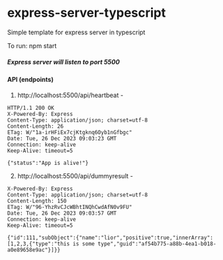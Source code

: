 # express-server-typescript
Simple template for express server in typescript

To run:
npm start

##### Express server will listen to port 5500

#### API (endpoints)
1. http://localhost:5500/api/heartbeat - 
```
HTTP/1.1 200 OK
X-Powered-By: Express
Content-Type: application/json; charset=utf-8
Content-Length: 26
ETag: W/"1a-irHFiEx7cjKtgknq6Oyb1nGfbgc"
Date: Tue, 26 Dec 2023 09:03:23 GMT
Connection: keep-alive
Keep-Alive: timeout=5

{"status":"App is alive!"}
```

2. http://localhost:5500/api/dummyresult - 
```
X-Powered-By: Express
Content-Type: application/json; charset=utf-8
Content-Length: 150
ETag: W/"96-YhzRvCJcWBhtINQhCwdAfN0v9FU"
Date: Tue, 26 Dec 2023 09:03:57 GMT
Connection: keep-alive
Keep-Alive: timeout=5

{"id":111,"subObject":{"name":"lior","positive":true,"innerArray":[1,2,3,{"type":"this is some type","guid":"af54b775-a88b-4ea1-b018-a0e89658e9ac"}]}}
```